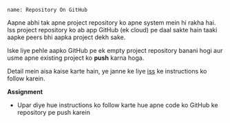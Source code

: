 ```ngMeta
name: Repository On GitHub
```

Aapne abhi tak apne project repository ko apne system mein hi rakha hai.
Iss project repository ko ab app GitHub (ek cloud) pe daal sakte hain taaki aapke peers bhi aapka project dekh sake.

Iske liye pehle aapko GitHub pe ek empty project repository banani hogi aur usme apne existing project ko **push** karna hoga.

Detail mein aisa kaise karte hain, ye janne ke liye [iss](https://help.github.com/articles/adding-an-existing-project-to-github-using-the-command-line/) ke instructions ko follow karein.

**Assignment**

- Upar diye hue instructions ko follow karte hue apne code ko GitHub ke repository pe push karein

